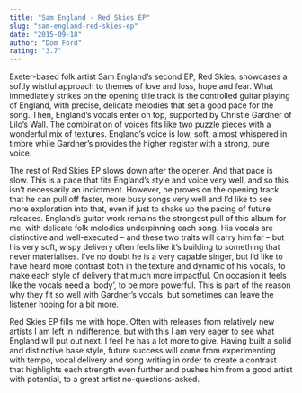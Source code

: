 ```yaml
---
title: "Sam England - Red Skies EP"
slug: "sam-england-red-skies-ep"
date: "2015-09-18"
author: "Dom Ford"
rating: "3.7"
---
```


Exeter-based folk artist Sam England’s second EP, Red Skies, showcases a softly wistful approach to themes of love and loss, hope and fear. What immediately strikes on the opening title track is the controlled guitar playing of England, with precise, delicate melodies that set a good pace for the song. Then, England’s vocals enter on top, supported by Christie Gardner of Lilo’s Wall. The combination of voices fits like two puzzle pieces with a wonderful mix of textures. England’s voice is low, soft, almost whispered in timbre while Gardner’s provides the higher register with a strong, pure voice.

The rest of Red Skies EP slows down after the opener. And that pace is slow. This is a pace that fits England’s style and voice very well, and so this isn’t necessarily an indictment. However, he proves on the opening track that he can pull off faster, more busy songs very well and I’d like to see more exploration into that, even if just to shake up the pacing of future releases. England’s guitar work remains the strongest pull of this album for me, with delicate folk melodies underpinning each song. His vocals are distinctive and well-executed – and these two traits will carry him far – but his very soft, wispy delivery often feels like it’s building to something that never materialises. I’ve no doubt he is a very capable singer, but I’d like to have heard more contrast both in the texture and dynamic of his vocals, to make each style of delivery that much more impactful. On occasion it feels like the vocals need a ‘body’, to be more powerful. This is part of the reason why they fit so well with Gardner’s vocals, but sometimes can leave the listener hoping for a bit more.

Red Skies EP fills me with hope. Often with releases from relatively new artists I am left in indifference, but with this I am very eager to see what England will put out next. I feel he has a lot more to give. Having built a solid and distinctive base style, future success will come from experimenting with tempo, vocal delivery and song writing in order to create a contrast that highlights each strength even further and pushes him from a good artist with potential, to a great artist no-questions-asked.
